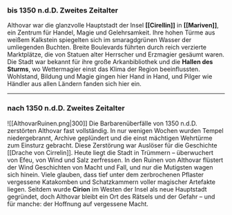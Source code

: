 ### bis 1350 n.d.D. Zweites Zeitalter

Althovar war die glanzvolle Hauptstadt der Insel **[[Cirellin]]** in **[[Mariven]]**, ein Zentrum für Handel, Magie und Gelehrsamkeit. Ihre hohen Türme aus weißem Kalkstein spiegelten sich im smaragdgrünen Wasser der umliegenden Buchten. Breite Boulevards führten durch reich verzierte Marktplätze, die von Statuen alter Herrscher und Erzmagier gesäumt waren. Die Stadt war bekannt für ihre große Arkanbibliothek und die **Hallen des Sturms**, wo Wettermagier einst das Klima der Region beeinflussten. Wohlstand, Bildung und Magie gingen hier Hand in Hand, und Pilger wie Händler aus allen Ländern fanden sich hier ein.

---

### nach 1350 n.d.D. Zweites Zeitalter
![[AlthovarRuinen.png|300]]
Die Barbarenüberfälle von 1350 n.d.D. zerstörten Althovar fast vollständig. In nur wenigen Wochen wurden Tempel niedergebrannt, Archive geplündert und die einst mächtigen Wehrtürme zum Einsturz gebracht. Diese Zerstörung war Auslöser für die Geschichte [[Drache von Cirrelin]]. Heute liegt die Stadt in Trümmern – überwuchert von Efeu, von Wind und Salz zerfressen. In den Ruinen von Althovar flüstert der Wind Geschichten von Macht und Fall, und nur die Mutigsten wagen sich hinein. Viele glauben, dass tief unter dem zerbrochenen Pflaster vergessene Katakomben und Schatzkammern voller magischer Artefakte liegen. Seitdem wurde **Cirion** im Westen der Insel als neue Hauptstadt gegründet, doch Althovar bleibt ein Ort des Rätsels und der Gefahr – und für manche: der Hoffnung auf vergessene Macht. 